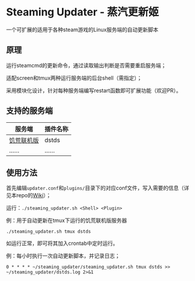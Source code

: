 # Steaming Updater - 蒸汽更新姬
一个可扩展的适用于各种steam游戏的Linux服务端的自动更新脚本

## 原理
运行steamcmd的更新命令，通过读取输出判断是否需要重启服务端；

适配screen和tmux两种运行服务端的后台shell（需指定）；

采用模块化设计，针对每种服务端编写restart函数即可扩展功能（欢迎PR）。

## 支持的服务端
| 服务端     | 插件名称 |
| ---------- | -------- |
| [饥荒联机版](https://github.com/inactive-virus/steaming-updater/wiki/%E6%8F%92%E4%BB%B6:%E9%A5%A5%E8%8D%92%E6%9C%8D%E5%8A%A1%E7%AB%AF) | dstds    |
| ……         | ……       |

## 使用方法

首先编辑`updater.conf`和`plugins/`目录下的对应conf文件，写入需要的信息（详见本repo的[Wiki](https://github.com/inactive-virus/steaming-updater/wiki)）；

运行：`./steaming_updater.sh <Shell> <Plugin>`

例：用于自动更新在tmux下运行的饥荒联机版服务器

`./steaming_updater.sh tmux dstds`

如运行正常，即可将其加入crontab中定时运行。

例：每小时执行一次自动更新脚本，并记录日志；

`0 * * * * ~/steaming_updater/steaming_updater.sh tmux dstds >> ~/steaming_updater/dstds.log 2>&1`
